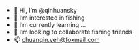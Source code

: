 - 👋 Hi, I’m @qinhuansky
- 👀 I’m interested in fishing
- 🌱 I’m currently learning ...
- 💞️ I’m looking to collaborate fishing friends
- 📫 chuanqin.yeh@foxmail.com
